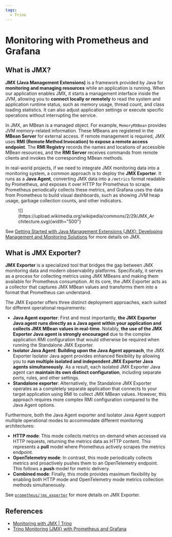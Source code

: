```yaml
---
tags:
  - Trino
---
```

# Monitoring with Prometheus and Grafana

## What is JMX?

**JMX (Java Management Extensions)** is a framework provided by Java for **monitoring and managing resources** while an application is running. When our application enables JMX, it starts a management interface inside the JVM, allowing you to **connect locally or remotely** to read the system and application runtime status, such as memory usage, thread count, and class loading statistics. It can also adjust application settings or execute specific operations without interrupting the service.

In JMX, an MBean is a managed object. For example, `MemoryMXBean` provides JVM memory-related information. These MBeans are registered in the **MBean Server** for external access. If remote management is required, JMX uses **RMI (Remote Method Invocation) to expose a remote access endpoint**. The **RMI Registry** records the names and locations of accessible MBean resources, and the **RMI Server** receives commands from remote clients and invokes the corresponding MBean methods.

In real-world projects, if we need to integrate JMX monitoring data into a monitoring system, a common approach is to deploy the **JMX Exporter**. It runs as a **Java Agent**, converting JMX data into a `/metrics` format readable by Prometheus, and exposes it over HTTP for Prometheus to scrape. Prometheus periodically collects these metrics, and Grafana uses the data from Prometheus to build visual dashboards, such as showing JVM heap usage, garbage collection counts, and other indicators.


<figure markdown="span">
  ![](https://upload.wikimedia.org/wikipedia/commons/2/29/JMX_Architecture.svg){width="500"}
</figure>

See [Getting Started with Java Management Extensions (JMX): Developing Management and Monitoring Solutions](https://www.oracle.com/technical-resources/articles/javase/jmx.html) for more details on JMX.

## What is JMX Exporter?

**JMX Exporter** is a specialized tool that bridges the gap between JMX monitoring data and modern observability platforms. Specifically, it serves as a process for collecting metrics using JMX MBeans and making them available for Prometheus consumption. At its core, the JMX Exporter acts as a collector that captures JMX MBean values and transforms them into a format that Prometheus can understand.

The JMX Exporter offers three distinct deployment approaches, each suited for different operational requirements:

- **Java Agent exporter**: First and most importantly, **the JMX Exporter Java agent runs directly as a Java agent within your application and collects JMX MBean values in real-time**. Notably, **the use of the JMX Exporter Java agent is strongly encouraged** due to the complex application RMI configuration that would otherwise be required when running the Standalone JMX Exporter.
- **Isolator Java Agent**: **Building upon the Java Agent approach**, the JMX Exporter Isolator Java agent provides enhanced flexibility by allowing you to **run multiple isolated and independent JMX Exporter Java agents simultaneously**. As a result, each isolated JMX Exporter Java agent can **maintain its own distinct configuration**, including separate ports, rules, and other settings.
- **Standalone exporter**: Alternatively, the Standalone JMX Exporter operates as a completely separate application that connects to your target application using RMI to collect JMX MBean values. However, this approach requires more complex RMI configuration compared to the Java Agent options.

Furthermore, both the Java Agent exporter and Isolator Java Agent support multiple operational modes to accommodate different monitoring architectures:

- **HTTP mode**: This mode collects metrics on-demand when accessed via HTTP requests, returning the metrics data as HTTP content. This represents a **pull** model where Prometheus actively scrapes the metrics endpoint.
- **OpenTelemetry mode**: In contrast, this mode periodically collects metrics and proactively pushes them to an OpenTelemetry endpoint. This follows a **push** model for metric delivery.
- **Combined mode**: Finally, this mode provides maximum flexibility by enabling both HTTP mode and OpenTelemetry mode metrics collection methods simultaneously.

See [`prometheus/jmx_exporter`](https://github.com/prometheus/jmx_exporter) for more details on JMX Exporter.


## References

- [Monitoring with JMX | Trino](https://trino.io/docs/current/admin/jmx.html)
- [Trino Monitoring (JMX) with Prometheus and Grafana](https://github.com/nil1729/trino-jmx-monitoring)